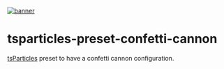 [![banner](https://particles.js.org/images/banner2.png)](https://particles.js.org)

# tsparticles-preset-confetti-cannon

[tsParticles](https://github.com/matteobruni/tsparticles) preset to have a confetti cannon configuration.

